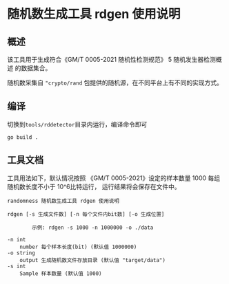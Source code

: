 # 随机数生成工具 rdgen 使用说明


## 概述

该工具用于生成符合《GM/T 0005-2021 随机性检测规范》 5 随机发生器检测概述 的数据集合。

随机数采集自 `"crypto/rand` 包提供的随机源，在不同平台上有不同的实现方式。

## 编译

切换到`tools/rddetector`目录内运行，编译命令即可

```
go build .
```

## 工具文档

工具用法如下，默认情况按照 《GM/T 0005-2021》设定的样本数量 1000 每组随机数长度不小于 10^6比特运行，
运行结果将会保存在文件中。

```
randomness 随机数生成工具 rdgen 使用说明

rdgen [-s 生成文件数] [-n 每个文件内bit数] [-o 生成位置]

        示例: rdgen -s 1000 -n 1000000 -o ./data

-n int
    number 每个样本长度(bit) (默认值 1000000)
-o string
    output 生成随机数文件存放目录 (默认值 "target/data")
-s int
    Sample 样本数量 (默认值 1000)
```